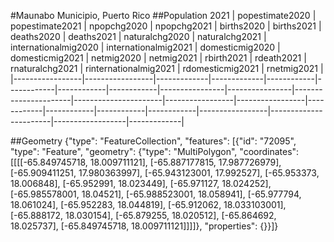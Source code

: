 #Maunabo Municipio, Puerto Rico
##Population 2021
| popestimate2020 | popestimate2021 | npopchg2020 | npopchg2021 | births2020 | births2021 | deaths2020 | deaths2021 | naturalchg2020 | naturalchg2021 | internationalmig2020 | internationalmig2021 | domesticmig2020 | domesticmig2021 | netmig2020 | netmig2021 | rbirth2021 | rdeath2021 | rnaturalchg2021 | rinternationalmig2021 | rdomesticmig2021 | rnetmig2021 |
|-----------------|-----------------|-------------|-------------|------------|------------|------------|------------|----------------|----------------|----------------------|----------------------|-----------------|-----------------|------------|------------|------------|------------|-----------------|-----------------------|------------------|-------------|

##Geometry
{"type": "FeatureCollection", "features": [{"id": "72095", "type": "Feature", "geometry": {"type": "MultiPolygon", "coordinates": [[[[-65.849745718, 18.009711121], [-65.887177815, 17.987726979], [-65.909411251, 17.980363997], [-65.943123001, 17.992527], [-65.953373, 18.006848], [-65.952991, 18.023449], [-65.971127, 18.024252], [-65.985578001, 18.04521], [-65.988523001, 18.058941], [-65.977794, 18.061024], [-65.952283, 18.044819], [-65.912062, 18.033103001], [-65.888172, 18.030154], [-65.879255, 18.020512], [-65.864692, 18.025737], [-65.849745718, 18.009711121]]]]}, "properties": {}}]}
